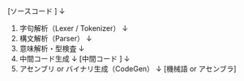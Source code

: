 
[ソースコード ]
   ↓
1. 字句解析（Lexer / Tokenizer）
   ↓
2. 構文解析（Parser）
   ↓
3. 意味解析・型検査
   ↓
4. 中間コード生成
   ↓
[中間コード ]
   ↓
5. アセンブリ or バイナリ生成（CodeGen）
   ↓
[機械語 or アセンブラ]